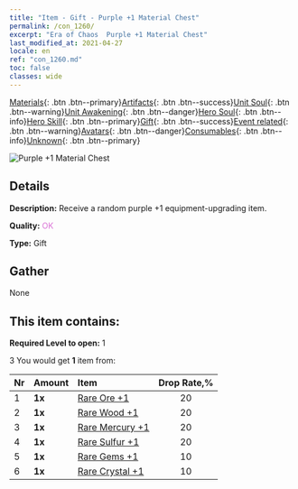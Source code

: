 ```yaml
---
title: "Item - Gift - Purple +1 Material Chest"
permalink: /con_1260/
excerpt: "Era of Chaos  Purple +1 Material Chest"
last_modified_at: 2021-04-27
locale: en
ref: "con_1260.md"
toc: false
classes: wide
---
```

 [Materials](/Items/){: .btn .btn--primary}[Artifacts](/Items/Artifacts/){: .btn .btn--success}[Unit Soul](/Items/UnitSoul/){: .btn .btn--warning}[Unit Awakening](/Items/UnitAwakening/){: .btn .btn--danger}[Hero Soul](/Items/HeroSoul/){: .btn .btn--info}[Hero Skill](/Items/HeroSkill/){: .btn .btn--primary}[Gift](/Items/Gift/){: .btn .btn--success}[Event related](/Items/Events/){: .btn .btn--warning}[Avatars](/Items/Avatars/){: .btn .btn--danger}[Consumables](/Items/Consumables/){: .btn .btn--info}[Unknown](/Items/Unknown/){: .btn .btn--primary}

 ![Purple +1 Material Chest](/images/t/i_304002.png)

## Details
 **Description:** Receive a random purple +1 equipment-upgrading item.

 **Quality:** <span style="color: #DA70D6">OK</span>

 **Type:** Gift

## Gather

  None

## This item contains:

 **Required Level to open:** 1

 3 You would get **1** item  from:

  | Nr | Amount |     Item    | Drop Rate,% |
  |:---|:-------|:------------|:---------:|
  | 1 |  **1x** | [Rare Ore +1](/Items/mat_40/) | 20 | 
  | 2 |  **1x** | [Rare Wood +1](/Items/mat_41/) | 20 | 
  | 3 |  **1x** | [Rare Mercury +1](/Items/mat_42/) | 20 | 
  | 4 |  **1x** | [Rare Sulfur +1](/Items/mat_43/) | 20 | 
  | 5 |  **1x** | [Rare Gems +1](/Items/mat_44/) | 10 | 
  | 6 |  **1x** | [Rare Crystal +1](/Items/mat_45/) | 10 | 
